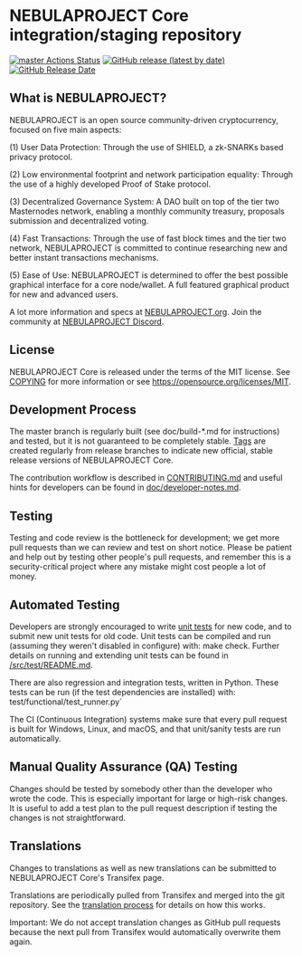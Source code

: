 NEBULAPROJECT Core integration/staging repository
=====================================

[![master Actions Status](https://github.com/Nebula-Project/nebula-project/workflows/CI%20Actions%20for%20NEBULAPROJECT/badge.svg)](https://github.com/Nebula-Project/nebula-project/actions)
[![GitHub release (latest by date)](https://img.shields.io/github/v/release/NEBULAPROJECT-Project/nebulaproject?color=%235c4b7d&cacheSeconds=3600)](https://github.com/Nebula-Project/nebula-project/releases)
[![GitHub Release Date](https://img.shields.io/github/release-date/NEBULAPROJECT-Project/nebulaproject?color=%235c4b7d&cacheSeconds=3600)](https://github.com/Nebula-Project/nebula-project/releases)

## What is NEBULAPROJECT?

NEBULAPROJECT is an open source community-driven cryptocurrency, focused on five main aspects:

(1) User Data Protection: Through the use of SHIELD, a zk-SNARKs based privacy protocol.

(2) Low environmental footprint and network participation equality: Through the use of a highly developed Proof of Stake protocol.

(3) Decentralized Governance System: A DAO built on top of the tier two Masternodes network, enabling a monthly community treasury, proposals submission and decentralized voting.

(4) Fast Transactions: Through the use of fast block times and the tier two network, NEBULAPROJECT is committed to continue researching new and better instant transactions mechanisms.

(5) Ease of Use: NEBULAPROJECT is determined to offer the best possible graphical interface for a core node/wallet. A full featured graphical product for new and advanced users.

A lot more information and specs at [NEBULAPROJECT.org](https://www.nebulaproject.org/). Join the community at [NEBULAPROJECT Discord](https://discordapp.com/invite/jzqVsJd).

## License
NEBULAPROJECT Core is released under the terms of the MIT license. See [COPYING](https://github.com/Nebula-Project/nebula-project/blob/master/COPYING) for more information or see https://opensource.org/licenses/MIT.

## Development Process

The master branch is regularly built (see doc/build-*.md for instructions) and tested, but it is not guaranteed to be completely stable. [Tags](https://github.com/Nebula-Project/nebula-project/tags) are created regularly from release branches to indicate new official, stable release versions of NEBULAPROJECT Core.

The contribution workflow is described in [CONTRIBUTING.md](https://github.com/Nebula-Project/nebula-project/blob/master/CONTRIBUTING.md) and useful hints for developers can be found in [doc/developer-notes.md](https://github.com/Nebula-Project/nebula-project/blob/master/doc/developer-notes.md).

## Testing

Testing and code review is the bottleneck for development; we get more pull requests than we can review and test on short notice. Please be patient and help out by testing other people's pull requests, and remember this is a security-critical project where any mistake might cost people a lot of money.

## Automated Testing

Developers are strongly encouraged to write [unit tests](https://github.com/Nebula-Project/nebula-project/blob/master/src/test/README.md) for new code, and to submit new unit tests for old code. Unit tests can be compiled and run (assuming they weren't disabled in configure) with: make check. Further details on running and extending unit tests can be found in [/src/test/README.md](https://github.com/Nebula-Project/nebula-project/blob/master/src/test/README.md).

There are also regression and integration tests, written in Python. These tests can be run (if the test dependencies are installed) with: test/functional/test_runner.py`

The CI (Continuous Integration) systems make sure that every pull request is built for Windows, Linux, and macOS, and that unit/sanity tests are run automatically.

## Manual Quality Assurance (QA) Testing

Changes should be tested by somebody other than the developer who wrote the code. This is especially important for large or high-risk changes. It is useful to add a test plan to the pull request description if testing the changes is not straightforward.

## Translations

Changes to translations as well as new translations can be submitted to NEBULAPROJECT Core's Transifex page.

Translations are periodically pulled from Transifex and merged into the git repository. See the [translation process](https://github.com/Nebula-Project/nebula-project/blob/master/doc/translation_process.md) for details on how this works.

Important: We do not accept translation changes as GitHub pull requests because the next pull from Transifex would automatically overwrite them again.
